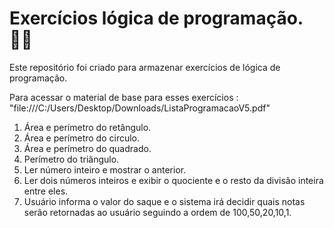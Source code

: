 # Exercícios lógica de programação. :man_technologist:

Este repositório foi criado para armazenar exercícios de lógica de programação. 

Para acessar o material de base para esses exercícios : "file:///C:/Users/Desktop/Downloads/ListaProgramacaoV5.pdf"

1. Área e perímetro do retângulo.
2. Área e perímetro do circulo.
3. Área e perímetro do quadrado.
4. Perímetro do  triângulo.
5. Ler número inteiro e mostrar o anterior.
6. Ler dois números inteiros e exibir o quociente e o resto da divisão inteira entre eles.
7. Usuário informa o valor do saque e o sistema irá decidir quais notas serão retornadas ao usuário seguindo a ordem de 100,50,20,10,1.

